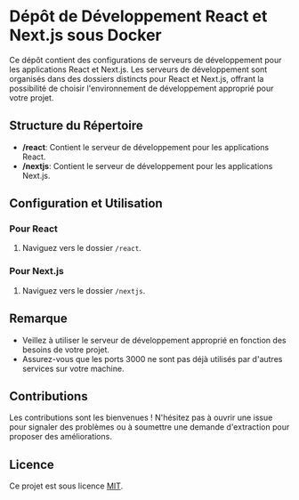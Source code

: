 # Dépôt de Développement React et Next.js sous Docker

Ce dépôt contient des configurations de serveurs de développement pour les applications React et Next.js. Les serveurs de développement sont organisés dans des dossiers distincts pour React et Next.js, offrant la possibilité de choisir l'environnement de développement approprié pour votre projet.

## Structure du Répertoire

- **/react**: Contient le serveur de développement pour les applications React.
- **/nextjs**: Contient le serveur de développement pour les applications Next.js.

## Configuration et Utilisation

### Pour React

1. Naviguez vers le dossier `/react`.

### Pour Next.js

1. Naviguez vers le dossier `/nextjs`.

## Remarque

- Veillez à utiliser le serveur de développement approprié en fonction des besoins de votre projet.
- Assurez-vous que les ports 3000 ne sont pas déjà utilisés par d'autres services sur votre machine.

## Contributions

Les contributions sont les bienvenues ! N'hésitez pas à ouvrir une issue pour signaler des problèmes ou à soumettre une demande d'extraction pour proposer des améliorations.

## Licence

Ce projet est sous licence [MIT](LICENSE).
